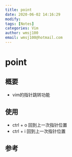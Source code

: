 ```yaml
---
title: point
date: 2020-06-02 14:16:29
modify: 
tags: [Notes]
categories: Vim
author: wmsj100
email: wmsj100@hotmail.com
---
```


# point

## 概要

- vim的指针跳转功能

## 使用

- ctrl + o 回到上一次指针位置
- ctrl + i 回到上一次指针位置

## 参考

